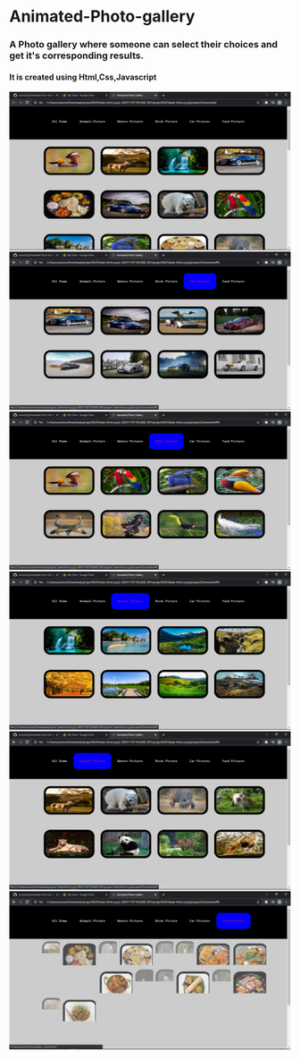 # Animated-Photo-gallery
<h3>A Photo gallery where someone can select their choices and get it's corresponding results.</h3>

<h4>It is created using Html,Css,Javascript</h4>

<img src='https://github.com/sumony2j/Animated-Photo-gallery/blob/master/Screenshots/Screenshot%20(34).png'>

<img src='https://github.com/sumony2j/Animated-Photo-gallery/blob/master/Screenshots/Screenshot%20(35).png'>

<img src='https://github.com/sumony2j/Animated-Photo-gallery/blob/master/Screenshots/Screenshot%20(36).png'>

<img src='https://github.com/sumony2j/Animated-Photo-gallery/blob/master/Screenshots/Screenshot%20(37).png'>

<img src='https://github.com/sumony2j/Animated-Photo-gallery/blob/master/Screenshots/Screenshot%20(38).png'>

<img src='https://github.com/sumony2j/Animated-Photo-gallery/blob/master/Screenshots/Screenshot%20(39).png'>
